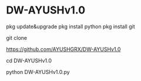 # DW-AYUSHv1.0
pkg update&upgrade
pkg install python
pkg install git

git clone

https://github.com/AYUSHGRX/DW-AYUSHv1.0

cd DW-AYUSHv1.0

python DW-AYUSHv1.0.py
